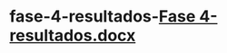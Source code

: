 # fase-4-resultados-[Fase 4- resultados.docx](https://github.com/momis19/fase-4-resultados-/files/8600367/Fase.4-.resultados.docx)
